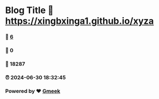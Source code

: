 # Blog Title :link: https://xingbxinga1.github.io/xyza 
### :page_facing_up: [6](https://xingbxinga1.github.io/xyza/tag.html) 
### :speech_balloon: 0 
### :hibiscus: 18287 
### :alarm_clock: 2024-06-30 18:32:45 
### Powered by :heart: [Gmeek](https://github.com/Meekdai/Gmeek)
